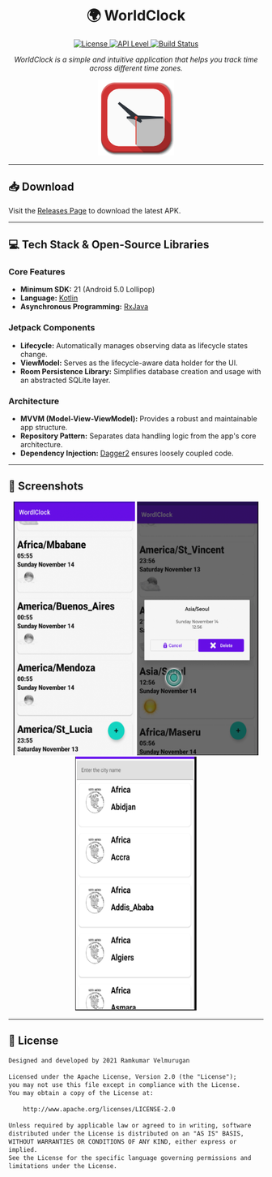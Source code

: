 <h1 align="center">🌍 WorldClock</h1>

<p align="center">
  <a href="https://opensource.org/licenses/Apache-2.0">
    <img alt="License" src="https://img.shields.io/badge/License-Apache%202.0-blue.svg"/>
  </a>
  <a href="https://android-arsenal.com/api?level=21">
    <img alt="API Level" src="https://img.shields.io/badge/API-21%2B-brightgreen.svg?style=flat"/>
  </a>
  <a href="https://github.com/spkdroid/WorldClock/actions">
    <img alt="Build Status" src="https://github.com/spkdroid/WorldClock/actions/workflows/android.yml/badge.svg"/>
  </a>
</p>

<p align="center">
  <i>WorldClock is a simple and intuitive application that helps you track time across different time zones.</i>
</p>

<p align="center">
  <img src="/icon.png" alt="App Icon" width="150"/>
</p>

---

## 📥 Download

Visit the [Releases Page](https://github.com/spkdroid/WorldClock/releases/) to download the latest APK.

---

## 💻 Tech Stack & Open-Source Libraries

### Core Features
- **Minimum SDK:** 21 (Android 5.0 Lollipop)
- **Language:** [Kotlin](https://kotlinlang.org/)  
- **Asynchronous Programming:** [RxJava](https://github.com/ReactiveX/RxJava)

### Jetpack Components
- **Lifecycle:** Automatically manages observing data as lifecycle states change.  
- **ViewModel:** Serves as the lifecycle-aware data holder for the UI.  
- **Room Persistence Library:** Simplifies database creation and usage with an abstracted SQLite layer.  

### Architecture
- **MVVM (Model-View-ViewModel):** Provides a robust and maintainable app structure.  
- **Repository Pattern:** Separates data handling logic from the app's core architecture.  
- **Dependency Injection:** [Dagger2](https://dagger.dev/) ensures loosely coupled code.  

---

## 📸 Screenshots

<p align="center">
  <img src="https://github.com/spkdroid/WorldClock/blob/master/screenshot1.png" alt="Screenshot 1" height="500" width="240"/>
  <img src="https://github.com/spkdroid/WorldClock/blob/master/screenshot2.png" alt="Screenshot 2" height="500" width="240"/>
  <img src="https://github.com/spkdroid/WorldClock/blob/master/screenshot3.png" alt="Screenshot 3" height="500" width="240"/>
</p>

---

## 📝 License

```
Designed and developed by 2021 Ramkumar Velmurugan

Licensed under the Apache License, Version 2.0 (the "License");
you may not use this file except in compliance with the License.
You may obtain a copy of the License at:

    http://www.apache.org/licenses/LICENSE-2.0

Unless required by applicable law or agreed to in writing, software
distributed under the License is distributed on an "AS IS" BASIS,
WITHOUT WARRANTIES OR CONDITIONS OF ANY KIND, either express or implied.
See the License for the specific language governing permissions and
limitations under the License.
```
